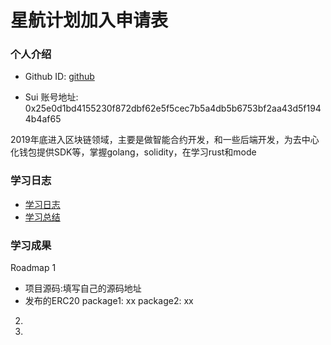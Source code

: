 # 星航计划加入申请表

### 个人介绍

* Github ID: [github](https://github.com/KavenLE)


* Sui 账号地址: 0x25e0d1bd4155230f872dbf62e5f5cec7b5a4db5b6753bf2aa43d5f1944b4af65

2019年底进入区块链领域，主要是做智能合约开发，和一些后端开发，为去中心化钱包提供SDK等，掌握golang，solidity，在学习rust和mode

### 学习日志

- [学习日志](journal.md)
- [学习总结](summary.md)

### 学习成果

Roadmap  1  
- 项目源码:填写自己的源码地址
- 发布的ERC20
package1: xx
package2: xx


2.


3. 

